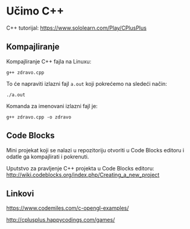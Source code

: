 # Učimo C++

C++ tutorijal:
https://www.sololearn.com/Play/CPlusPlus

## Kompajliranje

Kompajliranje C++ fajla na Linuxu:

```
g++ zdravo.cpp
```

To će napraviti izlazni fajl `a.out` koji pokrećemo na sledeći način:

```
./a.out
```

Komanda za imenovani izlazni fajl je:

```
g++ zdravo.cpp -o zdravo
```

## Code Blocks

Mini projekat koji se nalazi u repozitoriju otvoriti u Code Blocks editoru i odatle ga kompajlirati i pokrenuti.

Uputstvo za pravljenje C++ projekta u Code Blocks editoru:
http://wiki.codeblocks.org/index.php/Creating_a_new_project

## Linkovi

https://www.codemiles.com/c-opengl-examples/

http://cplusplus.happycodings.com/games/